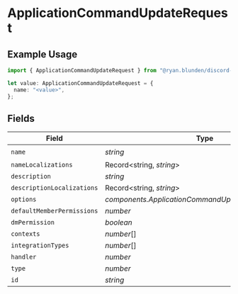 # ApplicationCommandUpdateRequest

## Example Usage

```typescript
import { ApplicationCommandUpdateRequest } from "@ryan.blunden/discord-sdk/models/components";

let value: ApplicationCommandUpdateRequest = {
  name: "<value>",
};
```

## Fields

| Field                                                 | Type                                                  | Required                                              | Description                                           |
| ----------------------------------------------------- | ----------------------------------------------------- | ----------------------------------------------------- | ----------------------------------------------------- |
| `name`                                                | *string*                                              | :heavy_check_mark:                                    | N/A                                                   |
| `nameLocalizations`                                   | Record<string, *string*>                              | :heavy_minus_sign:                                    | N/A                                                   |
| `description`                                         | *string*                                              | :heavy_minus_sign:                                    | N/A                                                   |
| `descriptionLocalizations`                            | Record<string, *string*>                              | :heavy_minus_sign:                                    | N/A                                                   |
| `options`                                             | *components.ApplicationCommandUpdateRequestOptions*[] | :heavy_minus_sign:                                    | N/A                                                   |
| `defaultMemberPermissions`                            | *number*                                              | :heavy_minus_sign:                                    | N/A                                                   |
| `dmPermission`                                        | *boolean*                                             | :heavy_minus_sign:                                    | N/A                                                   |
| `contexts`                                            | *number*[]                                            | :heavy_minus_sign:                                    | N/A                                                   |
| `integrationTypes`                                    | *number*[]                                            | :heavy_minus_sign:                                    | N/A                                                   |
| `handler`                                             | *number*                                              | :heavy_minus_sign:                                    | N/A                                                   |
| `type`                                                | *number*                                              | :heavy_minus_sign:                                    | N/A                                                   |
| `id`                                                  | *string*                                              | :heavy_minus_sign:                                    | N/A                                                   |